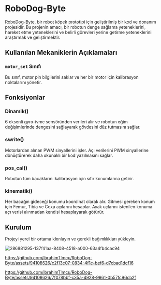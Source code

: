 # RoboDog-Byte

RoboDog-Byte, bir robot köpek prototipi için geliştirilmiş bir kod ve donanım projesidir. Bu projenin amacı, bir robotun denge sağlama yeteneklerini, hareket etme yeteneklerini ve belirli görevleri yerine getirme yeteneklerini araştırmak ve geliştirmektir.

## Kullanılan Mekaniklerin Açıklamaları

### `motor_set` Sınıfı
Bu sınıf, motor pin bilgilerini saklar ve her bir motor için kalibrasyon noktalarını yönetir.

## Fonksiyonlar

### Dinamik()
6 eksenli gyro-ivme sensöründen verileri alır ve robotun eğim değişimlerinde dengesini sağlayarak gövdesini düz tutmasını sağlar.

### swrite()
Motorlardan alınan PWM sinyallerini işler. Açı verilerini PWM sinyallerine dönüştürerek daha okunaklı bir kod yazılmasını sağlar.

### pos_cal()
Robotun tüm bacaklarını kalibrasyon için sıfır konumlarına getirir.

### kinematik()
Her bacağın gideceği konumu koordinat olarak alır. Gitmesi gereken konum için Femur, Tibia ve Coxa açılarını hesaplar. Ayak uçlarını istenilen konuma açı verisi alınmadan kendisi hesaplayarak götürür.

## Kurulum
Projeyi yerel bir ortama klonlayın ve gerekli bağımlılıkları yükleyin.




![286881295-137f41aa-8408-4518-a000-63a4fb4cac94](https://github.com/ibrahimTlmcu/RoboDog-Byte/assets/94108626/eaff163b-2f59-4954-b69f-d71328e849ae)

https://github.com/ibrahimTlmcu/RoboDog-Byte/assets/94108626/c2f13c07-0834-4f1c-bef6-d7cbad1dcf16



https://github.com/ibrahimTlmcu/RoboDog-Byte/assets/94108626/7f078bbf-c35a-4928-9961-0b57fc96cb2f




